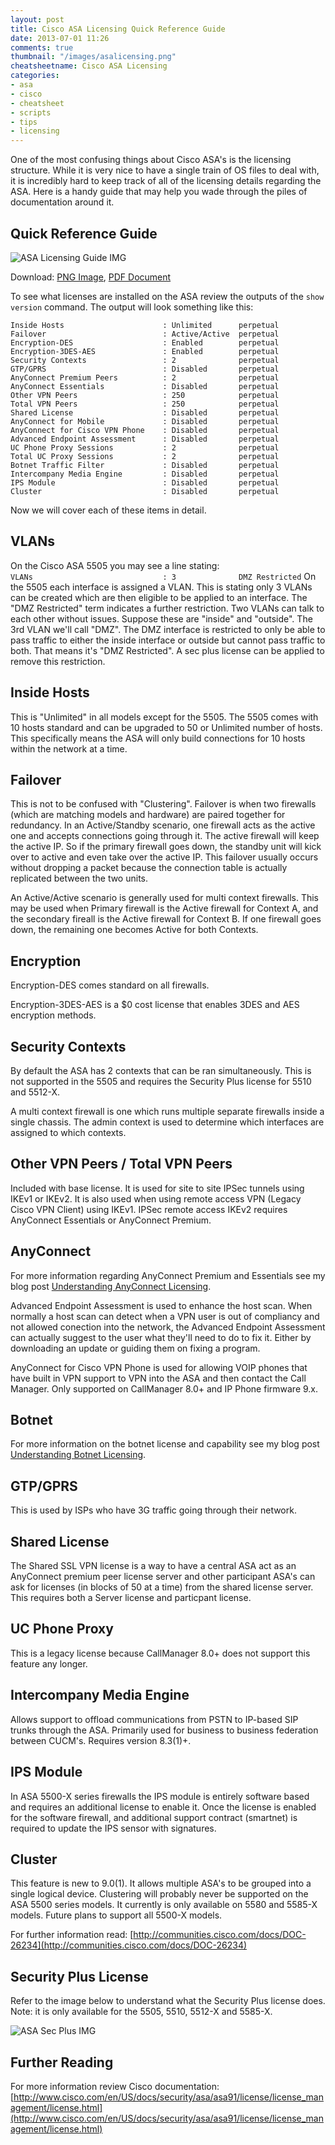 ```yaml
---
layout: post
title: Cisco ASA Licensing Quick Reference Guide
date: 2013-07-01 11:26
comments: true
thumbnail: "/images/asalicensing.png"
cheatsheetname: Cisco ASA Licensing
categories:
- asa
- cisco
- cheatsheet
- scripts
- tips
- licensing
---
```

One of the most confusing things about Cisco ASA's is the licensing structure. While it is very nice to have a single train of OS files to deal with, it is incredibly hard to keep track of all of the licensing details regarding the ASA. Here is a handy guide that may help you wade through the piles of documentation around it.

## Quick Reference Guide

![ASA Licensing Guide IMG](/images/asalicensing.png)

Download: [PNG Image](/images/asalicensing.png), [PDF Document](/images/ASALicensingCheatSheet.pdf)


To see what licenses are installed on the ASA review the outputs of the `show version` command. The output will look something like this:

```
Inside Hosts                      : Unlimited      perpetual
Failover                          : Active/Active  perpetual
Encryption-DES                    : Enabled        perpetual
Encryption-3DES-AES               : Enabled        perpetual
Security Contexts                 : 2              perpetual
GTP/GPRS                          : Disabled       perpetual
AnyConnect Premium Peers          : 2              perpetual
AnyConnect Essentials             : Disabled       perpetual
Other VPN Peers                   : 250            perpetual
Total VPN Peers                   : 250            perpetual
Shared License                    : Disabled       perpetual
AnyConnect for Mobile             : Disabled       perpetual
AnyConnect for Cisco VPN Phone    : Disabled       perpetual
Advanced Endpoint Assessment      : Disabled       perpetual
UC Phone Proxy Sessions           : 2              perpetual
Total UC Proxy Sessions           : 2              perpetual
Botnet Traffic Filter             : Disabled       perpetual
Intercompany Media Engine         : Disabled       perpetual
IPS Module                        : Disabled       perpetual
Cluster                           : Disabled       perpetual
```
Now we will cover each of these items in detail.

## VLANs
On the Cisco ASA 5505 you may see a line stating:<br>
`VLANs                             : 3              DMZ Restricted`
On the 5505 each interface is assigned a VLAN. This is stating only 3 VLANs can be created which are then eligible to be applied to an interface. The "DMZ Restricted" term indicates a further restriction. Two VLANs can talk to each other without issues. Suppose these are "inside" and "outside". The 3rd VLAN we'll call "DMZ". The DMZ interface is restricted to only be able to pass traffic to either the inside interface or outside but cannot pass traffic to both. That means it's "DMZ Restricted". A sec plus license can be applied to remove this restriction.

## Inside Hosts
This is "Unlimited" in all models except for the 5505. The 5505 comes with 10 hosts standard and can be upgraded to 50 or Unlimited number of hosts. This specifically means the ASA will only build connections for 10 hosts within the network at a time. 

## Failover
This is not to be confused with "Clustering". Failover is when two firewalls (which are matching models and hardware) are paired together for redundancy. In an Active/Standby scenario, one firewall acts as the active one and accepts connections going through it. The active firewall will keep the active IP. So if the primary firewall goes down, the standby unit will kick over to active and even take over the active IP. This failover usually occurs without dropping a packet because the connection table is actually replicated between the two units.

An Active/Active scenario is generally used for multi context firewalls. This may be used when Primary firewall is the Active firewall for Context A, and the secondary fireall is the Active firewall for Context B. If one firewall goes down, the remaining one becomes Active for both Contexts. 

## Encryption
Encryption-DES comes standard on all firewalls.

Encryption-3DES-AES is a $0 cost license that enables 3DES and AES encryption methods.

## Security Contexts
By default the ASA has 2 contexts that can be ran simultaneously. This is not supported in the 5505 and requires the Security Plus license for 5510 and 5512-X.

A multi context firewall is one which runs multiple separate firewalls inside a single chassis. The admin context is used to determine which interfaces are assigned to which contexts.

## Other VPN Peers / Total VPN Peers
Included with base license. It is used for site to site IPSec tunnels using IKEv1 or IKEv2. It is also used when using remote access VPN (Legacy Cisco VPN Client) using IKEv1. IPSec remote access IKEv2 requires AnyConnect Essentials or AnyConnect Premium.

## AnyConnect
For more information regarding AnyConnect Premium and Essentials see my blog post [Understanding AnyConnect Licensing](http://www.tunnelsup.com/tup/2012/08/08/understanding-cisco-asa-anyconnect-licensing/).

Advanced Endpoint Assessment is used to enhance the host scan. When normally a host scan can detect when a VPN user is out of compliancy and not allowed conection into the network, the Advanced Endpoint Assessment can actually suggest to the user what they'll need to do to fix it. Either by downloading an update or guiding them on fixing a program.

AnyConnect for Cisco VPN Phone is used for allowing VOIP phones that have built in VPN support to VPN into the ASA and then contact the Call Manager. Only supported on CallManager 8.0+ and IP Phone firmware 9.x.

## Botnet
For more information on the botnet license and capability see my blog post [Understanding Botnet Licensing](http://www.tunnelsup.com/tup/2013/05/08/cisco-asa-botnet-license/).

## GTP/GPRS
This is used by ISPs who have 3G traffic going through their network.

## Shared License                    
The Shared SSL VPN license is a way to have a central ASA act as an AnyConnect premium peer license server and other participant ASA's can ask for licenses (in blocks of 50 at a time) from the shared license server. This requires both a Server license and particpant license.

## UC Phone Proxy
This is a legacy license because CallManager 8.0+ does not support this feature any longer.

## Intercompany Media Engine
Allows support to offload communications from PSTN to IP-based SIP trunks through the ASA. Primarily used for business to business federation between CUCM's. Requires version 8.3(1)+.

## IPS Module           
In ASA 5500-X series firewalls the IPS module is entirely software based and requires an additional license to enable it. Once the license is enabled for the software firewall, and additional support contract (smartnet) is required to update the IPS sensor with signatures.

## Cluster                           
This feature is new to 9.0(1). It allows multiple ASA's to be grouped into a single logical device. Clustering will probably never be supported on the ASA 5500 series models. It currently is only available on 5580 and 5585-X models. Future plans to support all 5500-X models. 

For further information read: [http://communities.cisco.com/docs/DOC-26234](http://communities.cisco.com/docs/DOC-26234)

## Security Plus License
Refer to the image below to understand what the Security Plus license does. Note: it is only available for the 5505, 5510, 5512-X and 5585-X.

![ASA Sec Plus IMG](/images/asasecplus.png)


## Further Reading
For more information review Cisco documentation: [http://www.cisco.com/en/US/docs/security/asa/asa91/license/license_management/license.html](http://www.cisco.com/en/US/docs/security/asa/asa91/license/license_management/license.html)


